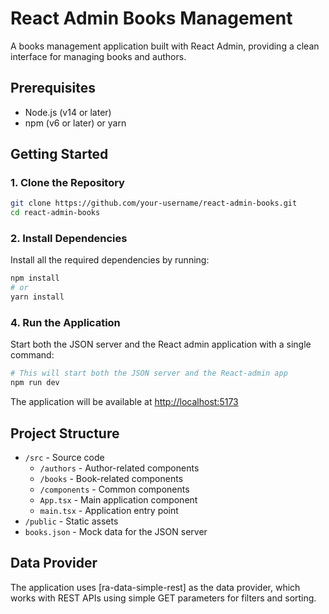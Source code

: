 # React Admin Books Management

A books management application built with React Admin, providing a clean interface for managing books and authors.

## Prerequisites

- Node.js (v14 or later)
- npm (v6 or later) or yarn

## Getting Started

### 1. Clone the Repository

```bash
git clone https://github.com/your-username/react-admin-books.git
cd react-admin-books
```

### 2. Install Dependencies

Install all the required dependencies by running:

```bash
npm install
# or
yarn install
```

### 4. Run the Application

Start both the JSON server and the React admin application with a single command:

```bash
# This will start both the JSON server and the React-admin app
npm run dev
```

The application will be available at [http://localhost:5173](http://localhost:5173)

## Project Structure

- `/src` - Source code
  - `/authors` - Author-related components
  - `/books` - Book-related components
  - `/components` - Common components
  - `App.tsx` - Main application component
  - `main.tsx` - Application entry point
- `/public` - Static assets
- `books.json` - Mock data for the JSON server

## Data Provider

The application uses [ra-data-simple-rest] as the data provider, which works with REST APIs using simple GET parameters for filters and sorting.

```

```
